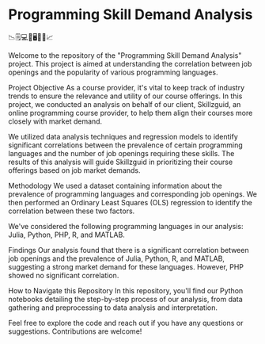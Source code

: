 # Programming Skill Demand Analysis
:chart_with_downwards_trend::spiral_notepad::computer::minidisc::desktop_computer::floppy_disk::bookmark_tabs::chart_with_upwards_trend:

Welcome to the repository of the "Programming Skill Demand Analysis" project. This project is aimed at understanding the correlation between job openings and the popularity of various programming languages.

Project Objective
As a course provider, it's vital to keep track of industry trends to ensure the relevance and utility of our course offerings. In this project, we conducted an analysis on behalf of our client, Skillzguid, an online programming course provider, to help them align their courses more closely with market demand.

We utilized data analysis techniques and regression models to identify significant correlations between the prevalence of certain programming languages and the number of job openings requiring these skills. The results of this analysis will guide Skillzguid in prioritizing their course offerings based on job market demands.

Methodology
We used a dataset containing information about the prevalence of programming languages and corresponding job openings. We then performed an Ordinary Least Squares (OLS) regression to identify the correlation between these two factors.

We've considered the following programming languages in our analysis: Julia, Python, PHP, R, and MATLAB.

Findings
Our analysis found that there is a significant correlation between job openings and the prevalence of Julia, Python, R, and MATLAB, suggesting a strong market demand for these languages. However, PHP showed no significant correlation.

How to Navigate this Repository
In this repository, you'll find our Python notebooks detailing the step-by-step process of our analysis, from data gathering and preprocessing to data analysis and interpretation.

Feel free to explore the code and reach out if you have any questions or suggestions. Contributions are welcome!


